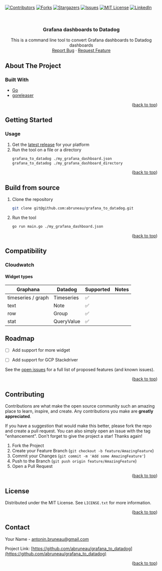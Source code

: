 <a name="readme-top"></a>

[![Contributors][contributors-shield]][contributors-url]
[![Forks][forks-shield]][forks-url]
[![Stargazers][stars-shield]][stars-url]
[![Issues][issues-shield]][issues-url]
[![MIT License][license-shield]][license-url]
[![LinkedIn][linkedin-shield]][linkedin-url]



<!-- PROJECT LOGO -->
<br />
<div align="center">
<h3 align="center">Grafana dashboards to Datadog</h3>

  <p align="center">
    This is a command line tool to convert Grafana dashboards to Datadog dashboards
    <br />
    <a href="https://github.com/abruneau/grafana_to_datadog/issues">Report Bug</a>
    ·
    <a href="https://github.com/abruneau/grafana_to_datadog/issues">Request Feature</a>
  </p>
</div>

<!-- ABOUT THE PROJECT -->
## About The Project
### Built With

* [Go](https://go.dev/)
* [goreleaser](https://goreleaser.com/)

<p align="right">(<a href="#readme-top">back to top</a>)</p>



<!-- GETTING STARTED -->
## Getting Started

### Usage

1. Get the [latest release](https://github.com/abruneau/grafana_to_datadog/releases) for your platform
2. Run the tool on a file or a directory
    ```sh
    grafana_to_datadog ./my_grafana_dashboard.json
    grafana_to_datadog ./my_grafana_dashboard_directory
    ```

<p align="right">(<a href="#readme-top">back to top</a>)</p>


## Build from source

1. Clone the repository
   ```sh
   git clone git@github.com:abruneau/grafana_to_datadog.git
   ```
2. Run the tool
    ```sh
    go run main.go ./my_grafana_dashboard.json
    ```

<p align="right">(<a href="#readme-top">back to top</a>)</p>


## Compatibility

### Cloudwatch

#### Widget types

| Graphana           | Datadog    | Supported | Notes |
| ------------------ | ---------- | --------- | ----- |
| timeseries / graph | Timeseries | ✅         |       |
| text               | Note       | ✅         |       |
| row                | Group      | ✅         |       |
| stat               | QueryValue | ✅         |


<!-- ROADMAP -->
## Roadmap

- [ ] Add support for more widget
- [ ] Add support for GCP Stackdriver


See the [open issues](https://github.com/abruneau/grafana_to_datadog/issues) for a full list of proposed features (and known issues).

<p align="right">(<a href="#readme-top">back to top</a>)</p>



<!-- CONTRIBUTING -->
## Contributing

Contributions are what make the open source community such an amazing place to learn, inspire, and create. Any contributions you make are **greatly appreciated**.

If you have a suggestion that would make this better, please fork the repo and create a pull request. You can also simply open an issue with the tag "enhancement".
Don't forget to give the project a star! Thanks again!

1. Fork the Project
2. Create your Feature Branch (`git checkout -b feature/AmazingFeature`)
3. Commit your Changes (`git commit -m 'Add some AmazingFeature'`)
4. Push to the Branch (`git push origin feature/AmazingFeature`)
5. Open a Pull Request

<p align="right">(<a href="#readme-top">back to top</a>)</p>



<!-- LICENSE -->
## License

Distributed under the MIT License. See `LICENSE.txt` for more information.

<p align="right">(<a href="#readme-top">back to top</a>)</p>



<!-- CONTACT -->
## Contact

Your Name - antonin.bruneau@gmail.com

Project Link: [https://github.com/abruneau/grafana_to_datadog](https://github.com/abruneau/grafana_to_datadog)

<p align="right">(<a href="#readme-top">back to top</a>)</p>



<!-- MARKDOWN LINKS & IMAGES -->
<!-- https://www.markdownguide.org/basic-syntax/#reference-style-links -->
[contributors-shield]: https://img.shields.io/github/contributors/abruneau/grafana_to_datadog.svg?style=for-the-badge
[contributors-url]: https://github.com/abruneau/grafana_to_datadog/graphs/contributors
[forks-shield]: https://img.shields.io/github/forks/abruneau/grafana_to_datadog.svg?style=for-the-badge
[forks-url]: https://github.com/abruneau/grafana_to_datadog/network/members
[stars-shield]: https://img.shields.io/github/stars/abruneau/grafana_to_datadog.svg?style=for-the-badge
[stars-url]: https://github.com/abruneau/grafana_to_datadog/stargazers
[issues-shield]: https://img.shields.io/github/issues/abruneau/grafana_to_datadog.svg?style=for-the-badge
[issues-url]: https://github.com/abruneau/grafana_to_datadog/issues
[license-shield]: https://img.shields.io/github/license/abruneau/grafana_to_datadog.svg?style=for-the-badge
[license-url]: https://github.com/abruneau/grafana_to_datadog/blob/master/LICENSE.txt
[linkedin-shield]: https://img.shields.io/badge/-LinkedIn-black.svg?style=for-the-badge&logo=linkedin&colorB=555
[linkedin-url]: https://linkedin.com/in/antoninbruneau